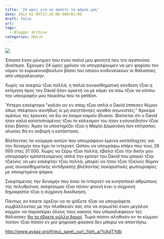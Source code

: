 ```yaml
---
title: '24 ώρες για να σώσετε τα ψάρκα μας'
date: 2013-02-05T17:26:00.000+01:00
draft: false
url: 
tags:
  - Blogger Archive
categories: Παλιά
---
```


[![](https://blogger.googleusercontent.com/img/b/R29vZ2xl/AVvXsEgDwDAaVbZpJdWfuKxcdNe4_jtBsMJUm0cnJggscPDPLU38dVlM1JXYNEgBmxG8K43BUExaCuRkOQjxc7-Su-G8j6ncUi_00m8N_Whu0MeXOZ6MOL_Z2JyCIOqfTARN0uvjQxXaSYtzr2c/s320/1431_bottom-trawling-2_1_460x230.png)](https://blogger.googleusercontent.com/img/b/R29vZ2xl/AVvXsEgDwDAaVbZpJdWfuKxcdNe4_jtBsMJUm0cnJggscPDPLU38dVlM1JXYNEgBmxG8K43BUExaCuRkOQjxc7-Su-G8j6ncUi_00m8N_Whu0MeXOZ6MOL_Z2JyCIOqfTARN0uvjQxXaSYtzr2c/s1600/1431_bottom-trawling-2_1_460x230.png)

  
  
Έπιασα έναν μύνημαν που έναν παλιό μου φοιτητή που τον αγαπούσα ιδιαίτερα. Έχουμεν 24 ώρες χρόνον να υπογράψουμεν να μεν ψηφίσει τον νόμον το ευρωκοινοβούλιον βάσει του οποίου κινδυνεύκουν οι θάλασσες από υπεραλίευσην.  
  
Χωρίς να σκεφτώ τζιαι πολλά, η παλιά συναισθηματική σύνδεση τζιαι η εκτίμηση προς τον David ήταν αρκετή να με κάμει να πάω τζιαι να κάτσω την υπογραφήν μου πουκάτω που το petition.  
  
Ύστερα εσκέφτηκα "καλάν αν εν σπαμ τζιαι απλά ο David έππεσεν θύμαν όπως ππέφτουν συνήθως οι μη σιεηττάνηες αγαθοί αγωνιστές;" Άρκεψα αμέσως τες έρευνες να δώ αν έκαμα καμιάν βλακία. Φαίνεται ότι ο David ήταν καλά κατατοπισμένος τζιαι το κάλεσμαν του ήταν ενσυνείδητον τζιαι έσιει βάσην. Άμαν το υποστηρίζει τζιαι η Μαρία Δαμανάκη πον επίτροπος αλιείας θα εν σοβαρή η κατάσταση.  
  
Βλέποντας τα νούμερα αυτών που υπογράφουν έμεινα κατάπληχτος για την δύναμην που έχει το ίντερνετ. Ωσπου να υπογράψω επήεν που τους 28 000 στες 31 000. Χωρίς να ξέρω τζιαι πολλά, έβαλα τζιαι την δικήν μου υπογραφήν εμπιστευόμενος απλά την κρίσην του David που μπορεί τζιαι τζιείνος να μεν εσκέφτην τζιαι πολλά, μπορεί να ήταν τζιαι τζιείνος θύμαν μιας συναισθηματικής αντίδρασης βλέποντας σοκαριστικές φωτογραφίες με σπουρτιμένα ψάρκα.  
  
Σκεφτόμενος την δύναμην που έσιει το ίντερνετ να κινητοποιεί αθρώπους της πολυθρόνας σκέφτουμαι τζιαι πόσον φτανή ένει η σύχρονη δημοκρατία τζιαι η σύχρονη διεκδίκηση.  
  
Πάντως αν έσιετε όρεξην να το ψάξετε τζιαι να υπογράψετε συμβάλλοντας με την πλαθκειάν σας στο να σηκωστεί έναν μεγάλον κύμμαν να παρασείρει όλους τους κακούς που υπεραλιέφκουν τες θάλασσες [θα τα έβρετε ούλλα δαμαί](http://www.avaaz.org/fr/eu_save_our_fish_a/?cAdTYdb). Τωρά πόσον αληθικόν εν το κύμμαν τούτον τζιαι πόσον εν μια ψηφιακή φούσκα δεν μπορώ να απαντήσω.  
  
http://www.avaaz.org/fr/eu\_save\_our\_fish\_a/?cAdTYdb
